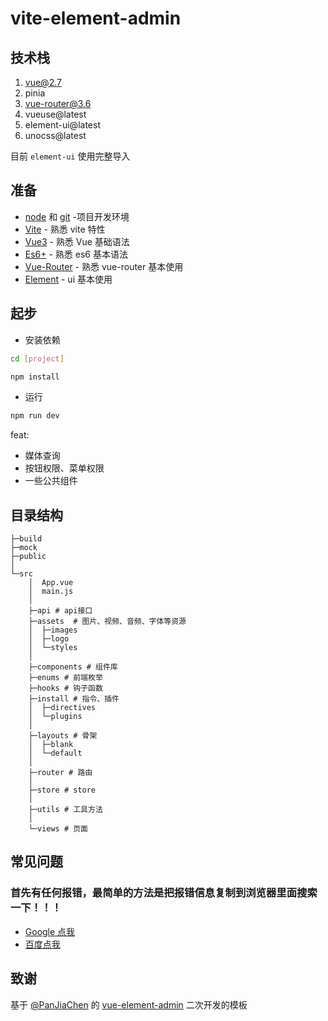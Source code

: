 # vite-element-admin

## 技术栈

1. vue@2.7
2. pinia
3. vue-router@3.6
4. vueuse@latest
5. element-ui@latest
6. unocss@latest

目前 `element-ui` 使用完整导入

## 准备

- [node](http://nodejs.org/) 和 [git](https://git-scm.com/) -项目开发环境
- [Vite](https://vitejs.dev/) - 熟悉 vite 特性
- [Vue3](https://v3.vuejs.org/) - 熟悉 Vue 基础语法
- [Es6+](http://es6.ruanyifeng.com/) - 熟悉 es6 基本语法
- [Vue-Router](https://v3.router.vuejs.org/) - 熟悉 vue-router 基本使用
- [Element](https://element.eleme.io/) - ui 基本使用

## 起步

- 安装依赖

```bash
cd [project]

npm install
```

- 运行

```bash
npm run dev
```

feat:

- 媒体查询
- 按钮权限、菜单权限
- 一些公共组件

## 目录结构

```
├─build
├─mock
├─public
│
└─src
    │  App.vue
    │  main.js
    │
    ├─api # api接口
    ├─assets  # 图片、视频、音频、字体等资源
    │  ├─images
    │  ├─logo
    │  └─styles
    │
    ├─components # 组件库
    ├─enums # 前端枚举
    ├─hooks # 钩子函数
    ├─install # 指令、插件
    │  ├─directives
    │  └─plugins
    │
    ├─layouts # 骨架
    │  ├─blank
    │  └─default
    │
    ├─router # 路由
    │
    ├─store # store
    │
    ├─utils # 工具方法
    │
    └─views # 页面
```

## 常见问题

### 首先有任何报错，最简单的方法是把报错信息复制到浏览器里面搜索一下！！！

- [Google 点我](https://www.google.com/)
- [百度点我](https://www.baidu.com/)

## 致谢

基于 [@PanJiaChen](https://github.com/PanJiaChen)
的 [vue-element-admin](https://github.com/PanJiaChen/vue-element-admin) 二次开发的模板
